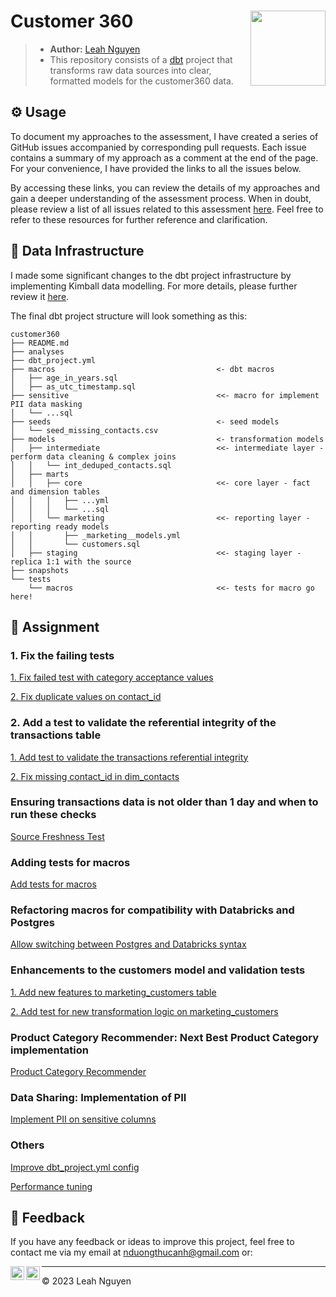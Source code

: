 # Customer 360 <img src="https://seeklogo.com/images/D/dbt-logo-500AB0BAA7-seeklogo.com.png" align="right" width="120" />

> * **Author:** [Leah Nguyen](https://www.linkedin.com/in/ndleah/)
> * This repository consists of a [dbt](https://www.getdbt.com/) project that transforms raw data sources into clear, formatted models for the customer360 data.

## ⚙️ Usage

To document my approaches to the assessment, I have created a series of GitHub issues accompanied by corresponding pull requests. Each issue contains a summary of my approach as a comment at the end of the page. For your convenience, I have provided the links to all the issues below.

By accessing these links, you can review the details of my approaches and gain a deeper understanding of the assessment process. When in doubt, please review a list of all issues related to this assessment [here](https://github.com/ndleah/dbt-hipages/issues?q=is%3Aissue+is%3Aclosed). Feel free to refer to these resources for further reference and clarification.

## 🚧 Data Infrastructure

I made some significant changes to the dbt project infrastructure by implementing Kimball data modelling. For more details, please further review it [here](https://github.com/ndleah/dbt-hipages/issues/10).

The final dbt project structure will look something as this:
```
customer360
├── README.md
├── analyses
├── dbt_project.yml
├── macros                                    <- dbt macros
│   ├── age_in_years.sql
│   ├── as_utc_timestamp.sql
├── sensitive                                 <<- macro for implement PII data masking
│   └── ...sql
├── seeds                                     <- seed models
│   └── seed_missing_contacts.csv
├── models                                    <- transformation models
│   ├── intermediate                          <<- intermediate layer - perform data cleaning & complex joins
│   │   └── int_deduped_contacts.sql
│   ├── marts
│   │   ├── core                              <<- core layer - fact and dimension tables
│   │   │   ├── ...yml
│   │   │   └── ...sql
│   │   └── marketing                         <<- reporting layer - reporting ready models
│   │       ├── _marketing__models.yml
│   │       └── customers.sql
│   ├── staging                               <<- staging layer - replica 1:1 with the source
├── snapshots
└── tests
    └── macros                                <<- tests for macro go here!
```

## 📌 Assignment

### 1. Fix the failing tests

[1. Fix failed test with category acceptance values](https://github.com/ndleah/dbt-hipages/issues/2)

[2. Fix duplicate values on contact_id](https://github.com/ndleah/dbt-hipages/issues/3)

### 2. Add a test to validate the referential integrity of the transactions table

[1. Add test to validate the transactions referential integrity](https://github.com/ndleah/dbt-hipages/issues/4)

[2. Fix missing contact_id in dim_contacts](https://github.com/ndleah/dbt-hipages/issues/25)

### Ensuring transactions data is not older than 1 day and when to run these checks

[Source Freshness Test](https://github.com/ndleah/dbt-hipages/issues/5)

### Adding tests for macros

[Add tests for macros](https://github.com/ndleah/dbt-hipages/issues/6)

### Refactoring macros for compatibility with Databricks and Postgres

[Allow switching between Postgres and Databricks syntax ](https://github.com/ndleah/dbt-hipages/issues/15)

### Enhancements to the customers model and validation tests

[1. Add new features to marketing_customers table](https://github.com/ndleah/dbt-hipages/issues/8)

[2. Add test for new transformation logic on marketing_customers](https://github.com/ndleah/dbt-hipages/issues/12)

### Product Category Recommender: Next Best Product Category implementation
[Product Category Recommender](https://github.com/ndleah/dbt-hipages/issues/9)

### Data Sharing: Implementation of PII 

[Implement PII on sensitive columns](https://github.com/ndleah/dbt-hipages/issues/7)

### Others
[Improve dbt_project.yml config](https://github.com/ndleah/dbt-hipages/issues/21)

[Performance tuning](https://github.com/ndleah/dbt-hipages/pull/27)


## 📝 Feedback

If you have any feedback or ideas to improve this project, feel free to contact me via my email at nduongthucanh@gmail.com or:

<a href="https://www.linkedin.com/in/ndleah/">
  <img align="left" alt="Leah's LinkdedIn" width="22px" src="https://cdn.jsdelivr.net/npm/simple-icons@v3/icons/linkedin.svg" />

</a>
<a href="https://github.com/ndleah">
  <img align="left" alt="Leah's Github" width="22px" src="https://cdn.jsdelivr.net/npm/simple-icons@v3/icons/github.svg" />
</a>

___________________________________

<p>&copy; 2023 Leah Nguyen</p>

